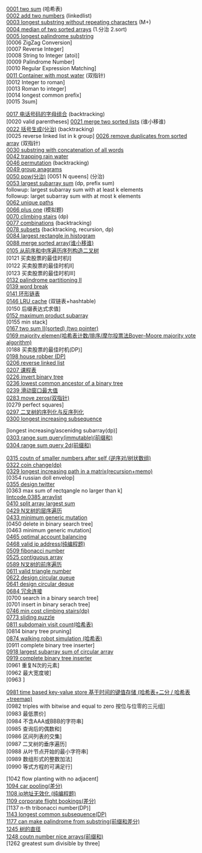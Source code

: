 [0001 two sum](https://github.com/corykingsf/hack-interview-handbook/blob/main/%E5%93%88%E5%B8%8C%E8%A1%A8/lc1.two_sum.md) (哈希表)      
[0002 add two numbers](https://github.com/corykingsf/hack-interview-handbook/blob/main/%E9%93%BE%E8%A1%A8/lc2.add_two_numbers.md) (linkedlist)           
[0003 longest substring without repeating characters](https://github.com/corykingsf/hack-interview-handbook/blob/main/%E6%BB%91%E5%8A%A8%E7%AA%97%E5%8F%A3/3.longest_substring_without_repeating_characters.md) (M+)  
[0004 median of two sorted arrays](https://github.com/corykingsf/hack-interview-handbook/blob/main/%E5%88%86%E6%B2%BB/lc3.median_of_two_sorted_arrays.md) (1.分治 2.sort)    
[0005 longest palindrome substring](dp)  
[0006 ZigZag Conversion]  
[0007 Reverse Integer]  
[0008 String to Integer (atoi)]  
[0009 Palindrome Number]  
[0010 Regular Expression Matching]  
[0011 Container with most water](https://github.com/corykingsf/hack-interview-handbook/blob/main/%E5%8F%8C%E6%8C%87%E9%92%88/lc11.container_with_most_water.md) (双指针)   
[0012 Integer to roman]  
[0013 Roman to integer]  
[0014 longest common prefix]  
[0015 3sum]   

[0017 电话号码的字母组合](https://github.com/corykingsf/hack-interview-handbook/blob/main/%E5%9B%BE/lc17.%E7%94%B5%E8%AF%9D%E5%8F%B7%E7%A0%81%E7%9A%84%E5%AD%97%E6%AF%8D%E7%BB%84%E5%90%88.md) (backtracking)  
[0020 valid parentheses]
[0021 merge two sorted lists](https://github.com/corykingsf/hack-interview-handbook/blob/main/%E9%93%BE%E8%A1%A8/21.merge_two_sorted_linkedlist.md)  (谁小移谁)  
[0022 括号生成(分治)](https://github.com/corykingsf/hack-interview-handbook/blob/main/%E5%88%86%E6%B2%BB/lc22.%E6%8B%AC%E5%8F%B7%E7%94%9F%E6%88%90.md) (backtracking)  
[0025 reverse linked list in k group]
[0026 remove duplicates from sorted array](https://github.com/corykingsf/hack-interview-handbook/blob/main/array/lc26.remove_duplicates_from_sorted_array.md)  (双指针)  
[0030 substring with concatenation of all words](https://github.com/corykingsf/hack-interview-handbook/blob/main/%E5%93%88%E5%B8%8C%E8%A1%A8/lc30.Substring%20with%20Concatenation%20of%20All%20Words.md)  
[0042 trapping rain water](https://github.com/corykingsf/hack-interview-handbook/blob/main/%E5%8D%95%E8%B0%83%E6%A0%88/lc.42.trapping_rain_water.md)  
[0046 permutation](https://github.com/corykingsf/hack-interview-handbook/blob/main/%E5%9B%9E%E6%BA%AF/lc46.permutation.md)  (backtracking)    
[0049 group anagrams](https://github.com/corykingsf/hack-interview-handbook/blob/main/%E5%93%88%E5%B8%8C%E8%A1%A8/lc49.group_anagrams.md)  
[0050 pow(分治)](https://github.com/corykingsf/hack-interview-handbook/blob/main/%E5%88%86%E6%B2%BB/lc50.pow.md)
[0051 N queens]  (分治)  
[0053 largest subarray sum](https://github.com/corykingsf/hack-interview-handbook/blob/main/%E5%89%8D%E7%BC%80%E5%92%8C_%E5%B7%AE%E5%88%86/lc.53.maximum_subarray.md) (dp, prefix sum)  
followup: largest subarray sum with at least k elements  
followup: larget subarray sum with at most k elements  
[0062 unique paths](https://github.com/corykingsf/hack-interview-handbook/blob/main/%E5%8A%A8%E6%80%81%E8%A7%84%E5%88%92/lc62.unique_paths.md)  
[0066 plus one](https://github.com/corykingsf/hack-interview-handbook/blob/main/array/lc66.plus_one.md) (模拟题)  
[0070 climbing stairs](https://github.com/corykingsf/hack-interview-handbook/blob/main/%E5%8A%A8%E6%80%81%E8%A7%84%E5%88%92/lc70.climbing_stairs.md) (dp)  
[0077 combinations](https://github.com/corykingsf/hack-interview-handbook/blob/main/%E5%9B%9E%E6%BA%AF/lc77.combine.md) (backtracking)  
[0078 subsets](https://github.com/corykingsf/hack-interview-handbook/blob/main/%E5%88%86%E6%B2%BB/lc78.subsets.md) (backtracking, recursion, dp)  
[0084 largest rectangle in histogram](https://github.com/corykingsf/hack-interview-handbook/blob/main/%E5%8D%95%E8%B0%83%E6%A0%88/lc.84.largest_rectangle_in_histogram.md)  
[0088 merge sorted array(谁小移谁)](https://github.com/corykingsf/hack-interview-handbook/blob/main/array/lc88.merge_sorted_array.md)  
[0105 从前序和中序遍历序列构造二叉树](https://github.com/corykingsf/hack-interview-handbook/blob/main/%E6%A0%91/lc105.%E4%BB%8E%E5%89%8D%E5%BA%8F%E4%B8%8E%E4%B8%AD%E5%BA%8F%E9%81%8D%E5%8E%86%E5%BA%8F%E5%88%97%E6%9E%84%E9%80%A0%E4%BA%8C%E5%8F%89%E6%A0%91.md)  
[0121 买卖股票的最佳时机I]  
[0122 买卖股票的最佳时机II]  
[0123 买卖股票的最佳时机III]  
[0132 palindrome partitioning II](https://github.com/corykingsf/hack-interview-handbook/blob/main/%E5%8A%A8%E6%80%81%E8%A7%84%E5%88%92/lc132.palindrome_partitioning_II.md)  
[0139 word break](https://github.com/corykingsf/hack-interview-handbook/blob/main/%E5%8A%A8%E6%80%81%E8%A7%84%E5%88%92/lc139.word_break.md)  
[0141 环形链表](https://github.com/corykingsf/hack-interview-handbook/blob/main/%E9%93%BE%E8%A1%A8/141.%E7%8E%AF%E5%BD%A2%E9%93%BE%E8%A1%A8.md)  
[0146 LRU cache](https://github.com/corykingsf/hack-interview-handbook/blob/master/hybrid_data_structure/lc146.LRU%E6%A8%A1%E6%9D%BF.md)  (双链表+hashtable)  
[0150 后缀表达式求值]  
[0152 maximum product subarray](https://github.com/corykingsf/hack-interview-handbook/blob/main/%E5%8A%A8%E6%80%81%E8%A7%84%E5%88%92/lc152.largest_subarray_product_in_a_double_array.md)  
[0155 min stack]  
[0167 two sum II(sorted) (two pointer)](https://github.com/corykingsf/hack-interview-handbook/blob/main/%E5%8F%8C%E6%8C%87%E9%92%88/lc.167.two_sum_II.md)  
[0169 majority elemen(哈希表计数/排序/摩尔投票法Boyer–Moore majority vote algorithm)](https://github.com/corykingsf/hack-interview-handbook/blob/main/%E5%93%88%E5%B8%8C%E8%A1%A8/lc169.majority_element.md)  
[0188 买卖股票的最佳时机(DP)]  
[0198 house robber (DP)](https://github.com/corykingsf/hack-interview-handbook/blob/main/%E5%8A%A8%E6%80%81%E8%A7%84%E5%88%92/lc198.house_robber.md)  
[0206 reverse linked list](https://github.com/corykingsf/hack-interview-handbook/blob/main/%E9%93%BE%E8%A1%A8/206.reverse_linked_list.md)  
[0207 课程表](https://github.com/corykingsf/hack-interview-handbook/blob/main/%E5%9B%BE/lc207.%E8%AF%BE%E7%A8%8B%E8%A1%A8.md)  
[0226 invert binary tree](https://github.com/corykingsf/hack-interview-handbook/blob/main/%E6%A0%91/lc226.invert_binary_tree.md)  
[0236 lowest common ancestor of a binary tree](https://github.com/corykingsf/hack-interview-handbook/blob/main/%E6%A0%91/236.lca.md)  
[0239 滑动窗口最大值](https://github.com/corykingsf/hack-interview-handbook/blob/main/%E5%8D%95%E8%B0%83%E9%98%9F%E5%88%97/lc.239.%E6%BB%91%E5%8A%A8%E7%AA%97%E5%8F%A3%E6%9C%80%E5%A4%A7%E5%80%BC.md)  
[0283 move zeros(双指针)](https://github.com/corykingsf/hack-interview-handbook/blob/main/array/lc.283.move_zeroes.md)  
[0279 perfect squares]  
[0297 二叉树的序列化与反序列化](https://github.com/corykingsf/hack-interview-handbook/blob/main/%E6%A0%91/lc297.%E4%BA%8C%E5%8F%89%E6%A0%91%E7%9A%84%E5%BA%8F%E5%88%97%E5%8C%96%E4%B8%8E%E5%8F%8D%E5%BA%8F%E5%88%97%E5%8C%96.md)  
[0300 longest increasing subsequence](https://github.com/corykingsf/hack-interview-handbook/blob/main/%E5%8A%A8%E6%80%81%E8%A7%84%E5%88%92/lc300.longest_increasing_subsequence.md)  

[longest increasing/ascenidng subarray(dp)]  
[0303 range sum query(immutable)(前缀和)](https://github.com/corykingsf/hack-interview-handbook/blob/main/%E5%89%8D%E7%BC%80%E5%92%8C_%E5%B7%AE%E5%88%86/lc303.range_sum_query-immutable.md)  
[0304 range sum query 2d(前缀和)](https://github.com/corykingsf/hack-interview-handbook/blob/main/%E5%89%8D%E7%BC%80%E5%92%8C_%E5%B7%AE%E5%88%86/lc304.range_sum_query_2d.md)  

[0315 coutn of smaller numbers after self (逆序对/树状数组)](https://github.com/corykingsf/hack-interview-handbook/blob/main/%E7%BA%BF%E6%AE%B5%E6%A0%91_%E6%A0%91%E7%8A%B6%E6%95%B0%E7%BB%84/lc315.count_of_smaller_numbers_after_self.md)  
[0322 coin change(dp)](https://github.com/corykingsf/hack-interview-handbook/blob/main/%E5%8A%A8%E6%80%81%E8%A7%84%E5%88%92/lc.322.coin_change.md)  
[0329 longest increasing path in a matrix(recursion+memo)](https://github.com/corykingsf/hack-interview-handbook/blob/main/%E5%8A%A8%E6%80%81%E8%A7%84%E5%88%92/lc329.longest_increasing_path_in_matrix.md)  
[0354 russian doll envelop]  
[0355 design twitter](https://github.com/corykingsf/hack-interview-handbook/blob/main/%E5%A0%86/lc355.design_twitter.md)  
[0363 max sum of rectqangle no larger than k]  
[lintcode.0385 arraylist](https://github.com/corykingsf/hack-interview-handbook/blob/master/array/lintcode.385.ArrayList.md)   
[0410 split array largest sum](https://github.com/corykingsf/hack-interview-handbook/blob/main/%E5%8A%A8%E6%80%81%E8%A7%84%E5%88%92/lc410.split_array_largest_sum.md)  
[0429 N叉树的层序遍历](https://github.com/corykingsf/hack-interview-handbook/blob/main/%E6%A0%91/lc429.N%E5%8F%89%E6%A0%91%E7%9A%84%E5%B1%82%E5%BA%8F%E9%81%8D%E5%8E%86.md)  
[0433 minimum generic  mutation](https://github.com/corykingsf/hack-interview-handbook/blob/main/%E5%9B%BE/bfs/433.minimum_generic_mutation.md)  
[0450 delete in binary search tree]  
[0463 minimum generic mutation]  
[0465 optimal account balancing](https://github.com/corykingsf/hack-interview-handbook/blob/main/%E5%9B%9E%E6%BA%AF/lc465.optimal_account_balancing.md)  
[0468 valid ip address(纯编程题)](https://github.com/corykingsf/hack-interview-handbook/blob/main/%E7%BA%AF%E7%BC%96%E7%A8%8B%E9%A2%98%E5%92%8C%E6%89%BE%E8%A7%84%E5%BE%8B%E9%A2%98/468.valid_ip_address.md)  
[0509 fibonacci number](https://github.com/corykingsf/hack-interview-handbook/blob/main/%E5%8A%A8%E6%80%81%E8%A7%84%E5%88%92/lc509.fibonacci_number.md)  
[0525 contiguous array](https://github.com/corykingsf/hack-interview-handbook/blob/main/%E6%BB%91%E5%8A%A8%E7%AA%97%E5%8F%A3/525.contiguous%20array.md)  
[0589 N叉树的前序遍历](https://github.com/corykingsf/hack-interview-handbook/blob/main/%E6%A0%91/lc589.n%E5%8F%89%E6%A0%91%E7%9A%84%E5%89%8D%E5%BA%8F%E9%81%8D%E5%8E%86.md)  
[0611 valid triangle number](https://github.com/corykingsf/hack-interview-handbook/blob/main/%E5%8F%8C%E6%8C%87%E9%92%88/lc611.valid_triangle_number.md)  
[0622 design circular queue](https://github.com/corykingsf/hack-interview-handbook/blob/main/%E9%98%9F%E5%88%97/622.design_circular_queue.md)  
[0641 design circular deque](https://github.com/corykingsf/hack-interview-handbook/blob/main/%E9%98%9F%E5%88%97/641.design_circular_deque.md)  
[0684 冗余连接](https://github.com/corykingsf/hack-interview-handbook/blob/main/%E5%9B%BE/lc684.%E5%86%97%E4%BD%99%E8%BF%9E%E6%8E%A5.md)  
[0700 search in a binary search tree]  
[0701 insert in binary serach tree]  
[0746 min cost climbing stairs(dp)](https://github.com/corykingsf/hack-interview-handbook/blob/main/%E5%8A%A8%E6%80%81%E8%A7%84%E5%88%92/lc746.min_cost_climbing_stairs.md)  
[0773 sliding puzzle](https://github.com/corykingsf/hack-interview-handbook/blob/main/%E5%9B%BE/bfs/773.sliding_puzzle.md)  
[0811 subdomain visit count(哈希表)](https://github.com/corykingsf/hack-interview-handbook/blob/main/%E5%93%88%E5%B8%8C%E8%A1%A8/lc811.Subdomain_visit_count.md)  
[0814 binary tree pruning]  
[0874 walking robot simulation (哈希表)](https://github.com/corykingsf/hack-interview-handbook/blob/main/%E5%93%88%E5%B8%8C%E8%A1%A8/lc874.Walking_Robot_Simulation.md)  
[0911 complete binary tree inserter]  
[0918 largest subarray sum of circular array](https://github.com/corykingsf/hack-interview-handbook/blob/main/%E5%8A%A8%E6%80%81%E8%A7%84%E5%88%92/lc918.largest_subarray_sum_of_circular_array.md)  
[0919 complete binary tree inserter](https://github.com/corykingsf/hack-interview-handbook/blob/main/%E6%A0%91/919.complete_binary_tree_inserter.md)  
[0961 重复N次的元素]  
[0962 最大宽度坡]  
[0963 ]  

[0981 time based key-value store 基于时间的键值存储 (哈希表+二分 / 哈希表+treemap)](https://github.com/corykingsf/hack-interview-handbook/blob/main/%E5%93%88%E5%B8%8C%E8%A1%A8/lc981.time_based_key-value_store.md)  
[0982 triples with bitwise and equal to zero 按位与位零的三元组]  
[0983 最低票价]  
[0984 不含AAA或BBB的字符串]  
[0985 查询后的偶数和]  
[0986 区间列表的交集]  
[0987 二叉树的垂序遍历]  
[0988 从叶节点开始的最小字符串]  
[0989 数组形式的整数加法]  
[0990 等式方程的可满足行]  


[1042 flow planting with no adjacent]  
[1094 car pooling(差分)](https://github.com/corykingsf/hack-interview-handbook/blob/main/%E5%89%8D%E7%BC%80%E5%92%8C_%E5%B7%AE%E5%88%86/lc1094.car_pooling.md)  
[1108 ip地址无效化 (纯编程题)](https://github.com/corykingsf/hack-interview-handbook/blob/main/%E7%BA%AF%E7%BC%96%E7%A8%8B%E9%A2%98%E5%92%8C%E6%89%BE%E8%A7%84%E5%BE%8B%E9%A2%98/1108.ip%E5%9C%B0%E5%9D%80%E6%97%A0%E6%95%88%E5%8C%96.md)  
[1109 corporate flight bookings(差分)](https://github.com/corykingsf/hack-interview-handbook/blob/main/%E5%89%8D%E7%BC%80%E5%92%8C_%E5%B7%AE%E5%88%86/lc1109.corporate_flight_bookings.md)  
[1137 n-th tribonacci number(DP)]  
[1143 longest common subsequence(DP)](https://github.com/corykingsf/hack-interview-handbook/blob/main/%E5%8A%A8%E6%80%81%E8%A7%84%E5%88%92/lc1143.longest_increasing_subsequence.md)  
[1177 can make palindrome from substring(前缀和差分)](https://github.com/corykingsf/hack-interview-handbook/blob/main/%E5%89%8D%E7%BC%80%E5%92%8C_%E5%B7%AE%E5%88%86/lc1177.can_make_palindrome_from_substring.md)    
[1245 树的直径](https://github.com/corykingsf/hack-interview-handbook/blob/main/%E6%A0%91/lc1245.%E6%A0%91%E7%9A%84%E7%9B%B4%E5%BE%84.md)  
[1248 coutn number nice arrays(前缀和)](https://github.com/corykingsf/hack-interview-handbook/blob/main/%E5%89%8D%E7%BC%80%E5%92%8C_%E5%B7%AE%E5%88%86/lc1248.count_number_nice_arrays.md)  
[1262 greatest sum divisible by three]
